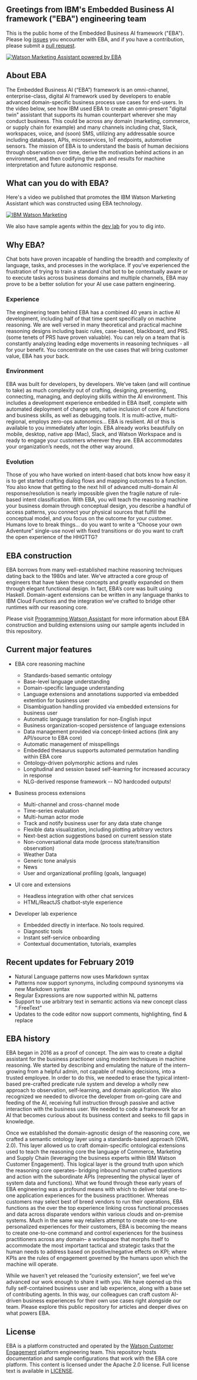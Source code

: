 ## Greetings from IBM's Embedded Business AI framework ("EBA") engineering team

This is the public home of the Embedded Business AI framework ("EBA"). Please log [issues](https://github.com/ibm-watson-embedded-business-assistant/eba-example-agents/issues) you encounter with EBA, and if you have a contribution, please submit a [pull request](https://github.com/ibm-watson-embedded-business-assistant/eba-example-agents/pulls).

[![Watson Marketing Assistant powered by EBA](/assets/img/eba_wma_screenshot.png "Watson Marketing Assistant powered by EBA")](/assets/img/eba_wma_screenshot.png)

## About EBA

The Embedded Business AI (“EBA”) framework is an omni-channel, enterprise-class, digital AI framework used by developers to enable advanced domain-specific business process use cases for end-users. In the video below, see how IBM used EBA to create an omni-present "digital twin" assistant that supports its human counterpart wherever she may conduct business. This could be across any domain (marketing, commerce, or supply chain for example) and many channels including chat, Slack, workspaces, voice, and (soon) SMS, utilizing any addressable source including databases, APIs, microservices, IoT endpoints, automotive sensors. The mission of EBA is to understand the basis of human decisions through observation over time, derive the motivation behind actions in an environment, and then codifying the path and results for machine interpretation and future autonomic response.


## What can you do with EBA?

Here's a video we published that promotes the IBM Watson Marketing Assistant which was constructed using EBA technology.

[![IBM Watson Marketing](https://img.youtube.com/vi/KlavNwVEEuU/0.jpg)](https://www.youtube.com/watch?v=KlavNwVEEuU)

We also have sample agents within the [dev lab](https://eba.ibm.com/assistant#/lab) for you to dig into.


## Why EBA?

Chat bots have proven incapable of handling the breadth and complexity of language, tasks, and processes in the workplace. If you’ve experienced the frustration of trying to train a standard chat bot to be contextually aware or to execute tasks across business domains and multiple channels, EBA may prove to be a better solution for your AI use case pattern engineering.
 
### Experience
The engineering team behind EBA has a combined 40 years in active AI development, including half of that time spent specifically on machine reasoning. We are well versed in many theoretical and practical machine reasoning designs including basic rules, case-based, blackboard, and PRS. (some tenets of PRS have proven valuable). You can rely on a team that is constantly analyzing leading edge movements in reasoning techniques - all for your benefit. You concentrate on the use cases that will bring customer value, EBA has your back.

### Environment
EBA was built for developers, by developers. We’ve taken (and will continue to take) as much complexity out of crafting, designing, presenting, connecting, managing, and deploying skills within the AI environment. This includes a development experience embedded in EBA itself, complete with automated deployment of change sets, native inclusion of core AI functions and business skills, as well as debugging tools. It is multi-active, multi-regional, employs zero-ops autonomics… EBA is resilient. All of this is available to you immediately after login. EBA already works beautifully on mobile, desktop, native app (Mac), Slack, and Watson Workspace and is ready to engage your customers wherever they are. EBA accommodates your organization’s needs, not the other way around.

### Evolution
Those of you who have worked on intent-based chat bots know how easy it is to get started crafting dialog flows and mapping outcomes to a function. You also know that getting to the next hill of advanced multi-domain AI response/resolution is nearly impossible given the fragile nature of rule-based intent classification. With EBA, you will teach the reasoning machine your business domain through conceptual design, you describe a handful of access patterns, you connect your physical sources that fulfill the conceptual model, and you focus on the outcome for your customer. Humans love to break things… do you want to write a “Choose your own Adventure” single-use novel with fixed transitions or do you want to craft the open experience of the HHGTTG?

## EBA construction ##

EBA borrows from many well-established machine reasoning techniques dating back to the 1980s and later. We’ve attracted a core group of engineers that have taken these concepts and greatly expanded on them through elegant functional design. In fact, EBA’s core was built using Haskell. Domain-agent extensions can be written in any language thanks to IBM Cloud Functions and the integration we’ve crafted to bridge other runtimes with our reasoning core.

Please visit [Programming Watson Assistant](docs/LandingPage.md) for more information about EBA construction and building extensions using our sample agents included in this repository.

## Current major features ##

* EBA core reasoning machine 
  * Standards-based semantic ontology
  * Base-level language understanding
  * Domain-specific language understanding
  * Language extensions and annotations supported via embedded extention for business user
  * Disambiguation handling provided via embedded extensions for business user 
  * Automatic language translation for non-English input
  * Business organization-scoped persistence of language extensions
  * Data management provided via concept-linked actions (link any API/source to EBA core)
  * Automatic management of misspellings
  * Embedded thesaurus supports automated permutation handling within EBA core
  * Ontology-driven polymorphic actions and rules
  * Longitudinal and session based self-learning for increased accuracy in response
  * NLG-derived response framework -- NO hardcoded outputs!
  
* Business process extensions
  * Multi-channel and cross-channel mode
  * Time-series evaluation
  * Multi-human actor mode
  * Track and notify business user for any data state change
  * Flexible data visualization, including plotting arbitrary vectors
  * Next-best action suggestions based on current session state 
  * Non-conversational data mode (process state/transition observation)
  * Weather Data
  * Generic tone analysis 
  * News 
  * User and organizational profiling (goals, language)
  
* UI core and extensions
  * Headless integration with other chat services
  * HTML/ReactJS chatbot-style experience
  
* Developer lab experience
  * Embedded directly in interface. No tools required.
  * Diagnostic tools
  * Instant self-service onboarding
  * Contextual documentation, tutorials, examples
 
## Recent updates for February 2019 ##

 * Natural Language patterns now uses Markdown syntax
 * Patterns now support synonyms, including compound sysnonyms via new Markdown syntax
 * Regular Expressions are now supported within NL patterns
 * Support to use arbitrary text in semantic actions via new concept class ":FreeText"
 * Updates to the code editor now support comments, highlighting, find & replace
  

## EBA history ##

EBA began in 2016 as a proof of concept. The aim was to create a digital assistant for the business practioner using modern techniques in machine reasoning. We started by describing and emulating the nature of the intern– growing from a helpful admin, not capable of making decisions, into a trusted employee. In order to do this, we needed to erase the typical intent-based pre-crafted predicate rule system and develop a wholly new approach to observation, self-learning, and domain application. We also recognized we needed to divorce the developer from on-going care and feeding of the AI, receiving full instruction through passive and active interaction with the business user. We needed to code a framework for an AI that becomes curious about its business context and seeks to fill gaps in knowledge.

Once we established the domain-agnostic design of the reasoning core, we crafted a semantic ontology layer using a standards-based approach (OWL 2.0). This layer allowed us to craft domain-specific ontological extensions used to teach the reasoning core the language of Commerce, Marketing and Supply Chain (leveraging the business experts within IBM Watson Customer Engagement). This logical layer is the ground truth upon which the reasoning core operates– bridging inbound human crafted questions and action with the subordinate APIs (representing the physical layer of system data and functions).
What we found through these early years of EBA engineering was a profound means with which to deliver total one-to-one application experiences for the business practitioner. Whereas customers may select best of breed vendors to run their operations, EBA functions as the over the top experience linking cross functional processes and data across disparate vendors within various clouds and on-premise systems. Much in the same way retailers attempt to create one-to-one personalized experiences for their customers, EBA is becoming the means to create one-to-one command and control experiences for the business practitioners across any domain– a workspace that morphs itself to accommodate the most important tactical and strategic tasks that the human needs to address based on positive/negative effects on KPI; where KPIs are the rules of engagement governed by the humans upon which the machine will operate.

While we haven’t yet released the “curiosity extension”, we feel we’ve advanced our work enough to share it with you. We have opened up this fully self-contained business user and lab experience, along with a base set of contributing agents. In this way, our colleagues can craft custom AI-driven business experiences for their own use cases right alongside our team. Please explore this public repository for articles and deeper dives on what powers EBA.

## License

EBA is a platform constructed and operated by the [Watson Customer Engagement](https://www.ibm.com/customer-engagement) platform engineering team. This repository hosts documentation and sample configurations that work with the EBA core platform. This content is licensed under the Apache 2.0 license. Full license text is
available in [LICENSE](LICENSE).
